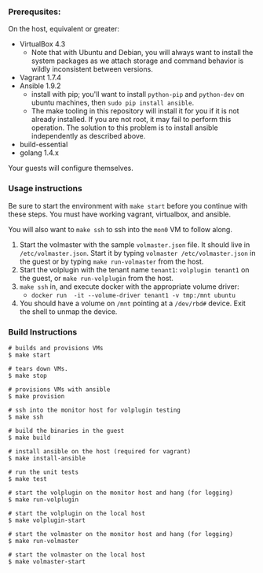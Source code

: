 ### Prerequsites:

On the host, equivalent or greater:

* VirtualBox 4.3
  * Note that with Ubuntu and Debian, you will always want to install the system packages
    as we attach storage and command behavior is wildly inconsistent between
    versions.
* Vagrant 1.7.4
* Ansible 1.9.2
  * install with pip; you'll want to install `python-pip` and `python-dev` on
    ubuntu machines, then `sudo pip install ansible`.
  * The make tooling in this repository will install it for you if it is not
    already installed. If you are not root, it may fail to perform this
    operation. The solution to this problem is to install ansible
    independently as described above.
* build-essential
* golang 1.4.x

Your guests will configure themselves.

### Usage instructions

Be sure to start the environment with `make start` before you continue with
these steps. You must have working vagrant, virtualbox, and ansible.

You will also want to `make ssh` to ssh into the `mon0` VM to follow along.

1. Start the volmaster with the sample `volmaster.json` file. It should live in
   `/etc/volmaster.json`. Start it by typing `volmaster /etc/volmaster.json` in
   the guest or by typing `make run-volmaster` from the host.
1. Start the volplugin with the tenant name `tenant1`: `volplugin tenant1` on
   the guest, or `make run-volplugin` from the host.
1. `make ssh` in, and execute docker with the appropriate volume driver:
   * `docker run  -it --volume-driver tenant1 -v tmp:/mnt ubuntu`
1. You should have a volume on `/mnt` pointing at a `/dev/rbd#` device. Exit
   the shell to unmap the device.

### Build Instructions

```
# builds and provisions VMs
$ make start

# tears down VMs.
$ make stop

# provisions VMs with ansible
$ make provision

# ssh into the monitor host for volplugin testing
$ make ssh

# build the binaries in the guest
$ make build

# install ansible on the host (required for vagrant)
$ make install-ansible

# run the unit tests
$ make test

# start the volplugin on the monitor host and hang (for logging)
$ make run-volplugin

# start the volplugin on the local host
$ make volplugin-start

# start the volmaster on the monitor host and hang (for logging)
$ make run-volmaster

# start the volmaster on the local host
$ make volmaster-start
```
